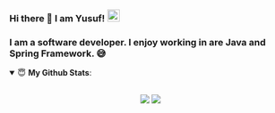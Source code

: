 ### Hi there 👋 I am Yusuf! [<img src='https://cdn.jsdelivr.net/npm/simple-icons@3.0.1/icons/linkedin.svg' alt='linkedin' height='22'>](https://www.linkedin.com/in/muhammed-yusuf-yucedag) 

### I am a software developer. I enjoy working in are Java and Spring Framework. :sweat_smile:
                                                                                                                                                 
<details open>
 <summary> 😇 <b>My Github Stats</b>: </summary>
<br>
<p align = "center">
  <img src = "https://github-readme-stats.vercel.app/api?username=yusufyucedag&show_icons=true&theme=tokyonight&line_height=27">
  <img src = "https://github-readme-stats.vercel.app/api/top-langs/?username=yusufyucedag&theme=tokyonight">
</p>
</details>


